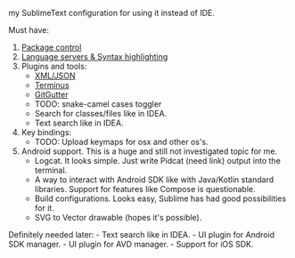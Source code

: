 my SublimeText configuration for using it instead of IDE.

Must have:
1) [Package control](https://packagecontrol.io/)
2) [Language servers & Syntax highlighting](https://github.com/kifio/code-editors-notes/blob/master/LSP.md)
3) Plugins and tools:
    - [XML/JSON](https://github.com/kifio/sublimetext_indentxml)
    - [Terminus](https://packagecontrol.io/packages/Terminus)
    - [GitGutter](https://github.com/jisaacks/GitGutter)
    - TODO: snake-camel cases toggler
    - Search for classes/files like in IDEA.
    - Text search like in IDEA.
4) Key bindings:
    - TODO: Upload keymaps for osx and other os's.
5) Android support. This is a huge and still not investigated topic for me. 
    - Logcat. It looks simple. Just write Pidcat (need link) output into the terminal.
    - A way to interact with Android SDK like with Java/Kotlin standard libraries. Support for features like Compose is questionable.
    - Build configurations. Looks easy, Sublime has had good possibilities for it.
    - SVG to Vector drawable (hopes it's possible).

Definitely needed later:
    - Text search like in IDEA.
    - UI plugin for Android SDK manager.
    - UI plugin for AVD manager.
    - Support for iOS SDK.
